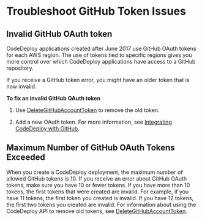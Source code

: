 # Troubleshoot GitHub Token Issues<a name="troubleshooting-github-token-issues"></a>

## Invalid GitHub OAuth token<a name="troubleshooting-invalid-github-token"></a>

 CodeDeploy applications created after June 2017 use GitHub OAuth tokens for each AWS region\. The use of tokens tied to specific regions gives you more control over which CodeDeploy applications have access to a GitHub repository\. 

 If you receive a GitHub token error, you might have an older token that is now invalid\. 

**To fix an invalid GitHub OAuth token**

1.  Use [ DeleteGitHubAccountToken](https://docs.aws.amazon.com/codedeploy/latest/APIReference/API_DeleteGitHubAccountToken.html) to remove the old token\. 

1.  Add a new OAuth token\. For more information, see [Integrating CodeDeploy with GitHub](integrations-partners-github.md)\. 

## Maximum Number of GitHub OAuth Tokens Exceeded<a name="troubleshooting-too-many-github-tokens"></a>

When you create a CodeDeploy deployment, the maximum number of allowed GitHub tokens is 10\. If you receive an error about GitHub OAuth tokens, make sure you have 10 or fewer tokens\. If you have more than 10 tokens, the first tokens that were created are invalid\. For example, if you have 11 tokens, the first token you created is invalid\. If you have 12 tokens, the first two tokens you created are invalid\. For information about using the CodeDeploy API to remove old tokens, see [ DeleteGitHubAccountToken](https://docs.aws.amazon.com/codedeploy/latest/APIReference/API_DeleteGitHubAccountToken.html)\. 